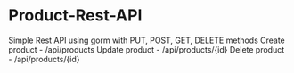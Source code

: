 # Product-Rest-API

Simple Rest API using gorm with PUT, POST, GET, DELETE methods
Create product - /api/products
Update product - /api/products/{id}
Delete product - /api/products/{id}
